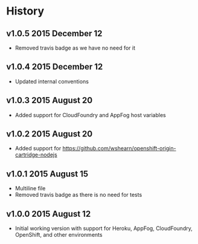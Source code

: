 # History

## v1.0.5 2015 December 12
- Removed travis badge as we have no need for it

## v1.0.4 2015 December 12
- Updated internal conventions

## v1.0.3 2015 August 20
- Added support for CloudFoundry and AppFog host variables

## v1.0.2 2015 August 20
- Added support for https://github.com/wshearn/openshift-origin-cartridge-nodejs

## v1.0.1 2015 August 15
- Multiline file
- Removed travis badge as there is no need for tests

## v1.0.0 2015 August 12
- Initial working version with support for Heroku, AppFog, CloudFoundry, OpenShift, and other environments
